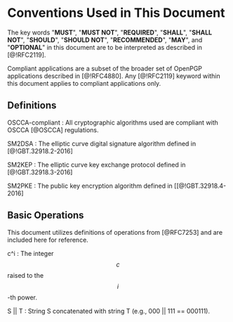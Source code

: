 #  Conventions Used in This Document

The key words "**MUST**", "**MUST NOT**", "**REQUIRED**", "**SHALL**",
"**SHALL NOT**", "**SHOULD**", "**SHOULD NOT**", "**RECOMMENDED**",
"**MAY**", and "**OPTIONAL**" in this document are to be interpreted
as described in [@!RFC2119].

Compliant applications are a subset of the broader set of OpenPGP
applications described in [@!RFC4880]. Any [@!RFC2119] keyword within
this document applies to compliant applications only.

##  Definitions

OSCCA-compliant
: All cryptographic algorithms used are compliant with OSCCA [@OSCCA] regulations.

SM2DSA
: The elliptic curve digital signature algorithm defined in [@!GBT.32918.2-2016]

SM2KEP
: The elliptic curve key exchange protocol defined in [@!GBT.32918.3-2016]

SM2PKE
: The public key encryption algorithm defined in [[@!GBT.32918.4-2016]

## Basic Operations

This document utilizes definitions of operations from [@RFC7253] and
are included here for reference.

c^i
: The integer $$c$$ raised to the $$i$$-th power.

S || T
: String S concatenated with string T (e.g., 000 || 111 == 000111).
